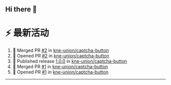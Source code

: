 ## Hi there 👋

<!--

**Here are some ideas to get you started:**

🙋‍♀️ A short introduction - what is your organization all about?
🌈 Contribution guidelines - how can the community get involved?
👩‍💻 Useful resources - where can the community find your docs? Is there anything else the community should know?
🍿 Fun facts - what does your team eat for breakfast?
🧙 Remember, you can do mighty things with the power of [Markdown](https://docs.github.com/github/writing-on-github/getting-started-with-writing-and-formatting-on-github/basic-writing-and-formatting-syntax)
-->


# ⚡ 最新活动

<!--START_SECTION:activity-->
1. 🎉 Merged PR [#2](https://github.com/kne-union/captcha-button/pull/2) in [kne-union/captcha-button](https://github.com/kne-union/captcha-button)
2. 💪 Opened PR [#2](https://github.com/kne-union/captcha-button/pull/2) in [kne-union/captcha-button](https://github.com/kne-union/captcha-button)
3. 🚀 Published release [1.0.0](https://github.com/kne-union/captcha-button/releases/tag/1.0.0) in [kne-union/captcha-button](https://github.com/kne-union/captcha-button)
4. 🎉 Merged PR [#1](https://github.com/kne-union/captcha-button/pull/1) in [kne-union/captcha-button](https://github.com/kne-union/captcha-button)
5. 💪 Opened PR [#1](https://github.com/kne-union/captcha-button/pull/1) in [kne-union/captcha-button](https://github.com/kne-union/captcha-button)
<!--END_SECTION:activity-->

---
